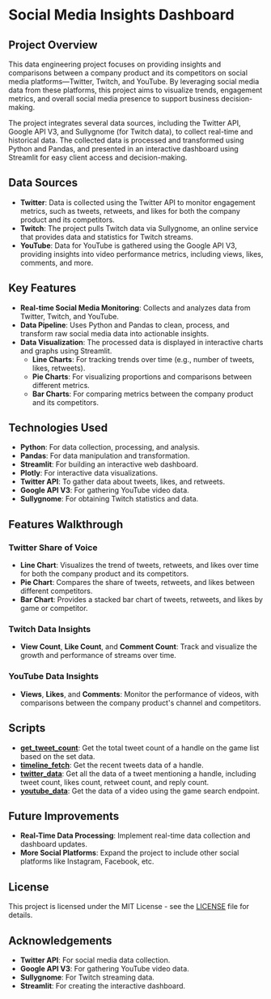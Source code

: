# Social Media Insights Dashboard

## Project Overview
This data engineering project focuses on providing insights and comparisons between a company product and its competitors on social media platforms—Twitter, Twitch, and YouTube. By leveraging social media data from these platforms, this project aims to visualize trends, engagement metrics, and overall social media presence to support business decision-making.

The project integrates several data sources, including the Twitter API, Google API V3, and Sullygnome (for Twitch data), to collect real-time and historical data. The collected data is processed and transformed using Python and Pandas, and presented in an interactive dashboard using Streamlit for easy client access and decision-making.

## Data Sources
- **Twitter**: Data is collected using the Twitter API to monitor engagement metrics, such as tweets, retweets, and likes for both the company product and its competitors.
- **Twitch**: The project pulls Twitch data via Sullygnome, an online service that provides data and statistics for Twitch streams.
- **YouTube**: Data for YouTube is gathered using the Google API V3, providing insights into video performance metrics, including views, likes, comments, and more.

## Key Features
- **Real-time Social Media Monitoring**: Collects and analyzes data from Twitter, Twitch, and YouTube.
- **Data Pipeline**: Uses Python and Pandas to clean, process, and transform raw social media data into actionable insights.
- **Data Visualization**: The processed data is displayed in interactive charts and graphs using Streamlit.
  - **Line Charts**: For tracking trends over time (e.g., number of tweets, likes, retweets).
  - **Pie Charts**: For visualizing proportions and comparisons between different metrics.
  - **Bar Charts**: For comparing metrics between the company product and its competitors.

## Technologies Used
- **Python**: For data collection, processing, and analysis.
- **Pandas**: For data manipulation and transformation.
- **Streamlit**: For building an interactive web dashboard.
- **Plotly**: For interactive data visualizations.
- **Twitter API**: To gather data about tweets, likes, and retweets.
- **Google API V3**: For gathering YouTube video data.
- **Sullygnome**: For obtaining Twitch statistics and data.

## Features Walkthrough

### Twitter Share of Voice
- **Line Chart**: Visualizes the trend of tweets, retweets, and likes over time for both the company product and its competitors.
- **Pie Chart**: Compares the share of tweets, retweets, and likes between different competitors.
- **Bar Chart**: Provides a stacked bar chart of tweets, retweets, and likes by game or competitor.

### Twitch Data Insights
- **View Count**, **Like Count**, and **Comment Count**: Track and visualize the growth and performance of streams over time.

### YouTube Data Insights
- **Views**, **Likes**, and **Comments**: Monitor the performance of videos, with comparisons between the company product's channel and competitors.

## Scripts
- **[get_tweet_count](twitter/get_tweet_count.py)**: Get the total tweet count of a handle on the game list based on the set data.
- **[timeline_fetch](twitter/timeline_fetch.py)**: Get the recent tweets data of a handle.
- **[twitter_data](twitter/twitter_data.py)**: Get all the data of a tweet mentioning a handle, including tweet count, likes count, retweet count, and reply count.
- **[youtube_data](youtube/youtube_data.py)**: Get the data of a video using the game search endpoint.


## Future Improvements
- **Real-Time Data Processing**: Implement real-time data collection and dashboard updates.
- **More Social Platforms**: Expand the project to include other social platforms like Instagram, Facebook, etc.

## License
This project is licensed under the MIT License - see the [LICENSE](LICENSE) file for details.

## Acknowledgements
- **Twitter API**: For social media data collection.
- **Google API V3**: For gathering YouTube video data.
- **Sullygnome**: For Twitch streaming data.
- **Streamlit**: For creating the interactive dashboard.
